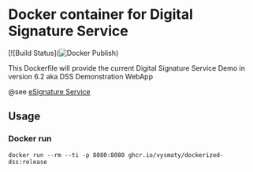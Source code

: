 # Docker container for Digital Signature Service

[![Build Status](![Docker Publish](https://github.com/vysmaty/dockerized-dss/actions/workflows/docker-publish.yml/badge.svg))

This Dockerfile will provide the current Digital Signature Service Demo in version 6.2 aka DSS Demonstration WebApp

@see [eSignature Service]([https://ec.europa.eu/cefdigital/wiki/display/CEFDIGITAL/DSS](https://ec.europa.eu/digital-building-blocks/sites/display/DIGITAL/Digital+Signature+Service+-++DSS))

## Usage

### Docker run
`docker run --rm --ti -p 8080:8080 ghcr.io/vysmaty/dockerized-dss:release`
